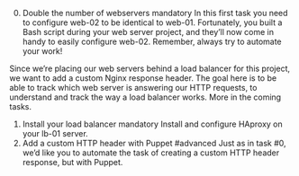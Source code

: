 0. Double the number of webservers
mandatory
In this first task you need to configure web-02 to be identical to web-01. Fortunately, you built a Bash script during your web server project, and they’ll now come in handy to easily configure web-02. Remember, always try to automate your work!

Since we’re placing our web servers behind a load balancer for this project, we want to add a custom Nginx response header. The goal here is to be able to track which web server is answering our HTTP requests, to understand and track the way a load balancer works. More in the coming tasks.
1. Install your load balancer
mandatory
Install and configure HAproxy on your lb-01 server.
2. Add a custom HTTP header with Puppet
#advanced
Just as in task #0, we’d like you to automate the task of creating a custom HTTP header response, but with Puppet.
